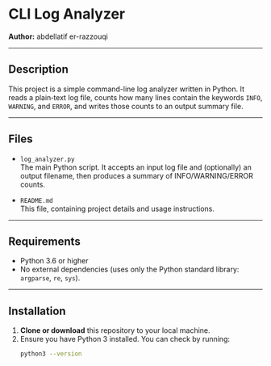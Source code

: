 # CLI Log Analyzer

**Author:** abdellatif er-razzouqi

---

## Description

This project is a simple command-line log analyzer written in Python. It reads a plain‐text log file, counts how many lines contain the keywords `INFO`, `WARNING`, and `ERROR`, and writes those counts to an output summary file.

---

## Files

- `log_analyzer.py`  
  The main Python script. It accepts an input log file and (optionally) an output filename, then produces a summary of INFO/WARNING/ERROR counts.

- `README.md`  
  This file, containing project details and usage instructions.

---

## Requirements

- Python 3.6 or higher  
- No external dependencies (uses only the Python standard library: `argparse`, `re`, `sys`).

---

## Installation

1. **Clone or download** this repository to your local machine.
2. Ensure you have Python 3 installed. You can check by running:
   ```bash
   python3 --version
